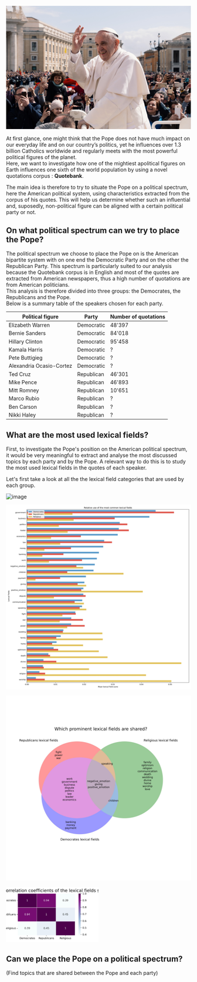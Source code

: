 ![image](data/popefrancis2.jpg)

At first glance, one might think that the Pope does not have much impact on our everyday life and on our country’s politics, yet he influences over 1.3 billion Catholics worldwide and regularly meets with the most powerful political figures of the planet.  
Here, we want to investigate how one of the mightiest apolitical figures on Earth influences one sixth of the world population by using a novel quotations corpus : **Quotebank**.  

The main idea is therefore to try to situate the Pope on a political spectrum, here the American political system, using characteristics extracted from the corpus of his quotes. This will help us determine whether such an influential and, suposedly, non-political figure can be aligned with a certain political party or not.

## On what political spectrum can we try to place the Pope?
The political spectrum we choose to place the Pope on is the American bipartite system with on one end the Democratic Party and on the other the Republican Party. This spectrum is particularly suited to our analysis because the Quotebank corpus is in English and most of the quotes are extracted from American newspapers, thus a high number of quotations are from American politicians.  
This analysis is therefore divided into three groups: the Democrates, the Republicans and the Pope.  
Below is a summary table of the speakers chosen for each party.

| Political figure | Party      |Number of quotations |
|------------------|------------|----------------------|
| Elizabeth Warren | Democratic | 48'397               |
| Bernie Sanders   | Democratic | 84'018               |
| Hillary Clinton  | Democratic | 95'458               |
| Kamala Harris    | Democratic | ?                    |
| Pete Buttigieg   | Democratic | ?                    |
| Alexandria Ocasio-Cortez  | Democratic | ?                    |
| Ted Cruz         | Republican| 46'301               |
| Mike Pence       | Republican| 46'893               |
| Mitt Romney      | Republican| 10'651               |
| Marco Rubio      | Republican| ?               |
| Ben Carson     | Republican| ?               |
| Nikki Haley     | Republican| ?               |

## What are the most used lexical fields?
First, to investigate the Pope's position on the American political spectrum, it would be very meaningful to extract and analyse the most discussed topics by each party and by the Pope. A relevant way to do this is to study the most used lexical fields in the quotes of each speaker.  

Let's first take a look at all the the lexical field categories that are used by each group.


![image](output/Top_lexical_fields_each_category.jpg)

![image](output/Barplot_most_prominent_lexical_fields_across_categories.jpg)

![image](output/Venn_most_prominent_lexical_fields_across_categories.jpg)

<img src="output/Correlation_matrix_each_category.jpg" width="50%" height="50%">

## Can we place the Pope on a political spectrum?
(Find topics that are shared between the Pope and each party)
